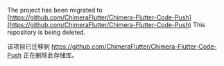 The project has been migrated to 
[https://github.com/ChimeraFlutter/Chimera-Flutter-Code-Push](https://github.com/ChimeraFlutter/Chimera-Flutter-Code-Push)
This repository is being deleted.

该项目已迁移到
https://github.com/ChimeraFlutter/Chimera-Flutter-Code-Push
正在删除此存储库。
